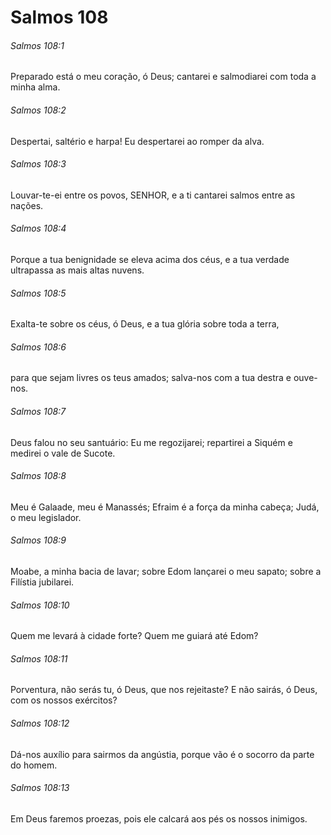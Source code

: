 # Salmos 108

###### Salmos 108:1

Preparado está o meu coração, ó Deus; cantarei e salmodiarei com toda a minha alma.

###### Salmos 108:2

Despertai, saltério e harpa! Eu despertarei ao romper da alva.

###### Salmos 108:3

Louvar-te-ei entre os povos, SENHOR, e a ti cantarei salmos entre as nações.

###### Salmos 108:4

Porque a tua benignidade se eleva acima dos céus, e a tua verdade ultrapassa as mais altas nuvens.

###### Salmos 108:5

Exalta-te sobre os céus, ó Deus, e a tua glória sobre toda a terra,

###### Salmos 108:6

para que sejam livres os teus amados; salva-nos com a tua destra e ouve-nos.

###### Salmos 108:7

Deus falou no seu santuário: Eu me regozijarei; repartirei a Siquém e medirei o vale de Sucote.

###### Salmos 108:8

Meu é Galaade, meu é Manassés; Efraim é a força da minha cabeça; Judá, o meu legislador.

###### Salmos 108:9

Moabe, a minha bacia de lavar; sobre Edom lançarei o meu sapato; sobre a Filístia jubilarei.

###### Salmos 108:10

Quem me levará à cidade forte? Quem me guiará até Edom?

###### Salmos 108:11

Porventura, não serás tu, ó Deus, que nos rejeitaste? E não sairás, ó Deus, com os nossos exércitos?

###### Salmos 108:12

Dá-nos auxílio para sairmos da angústia, porque vão é o socorro da parte do homem.

###### Salmos 108:13

Em Deus faremos proezas, pois ele calcará aos pés os nossos inimigos.

